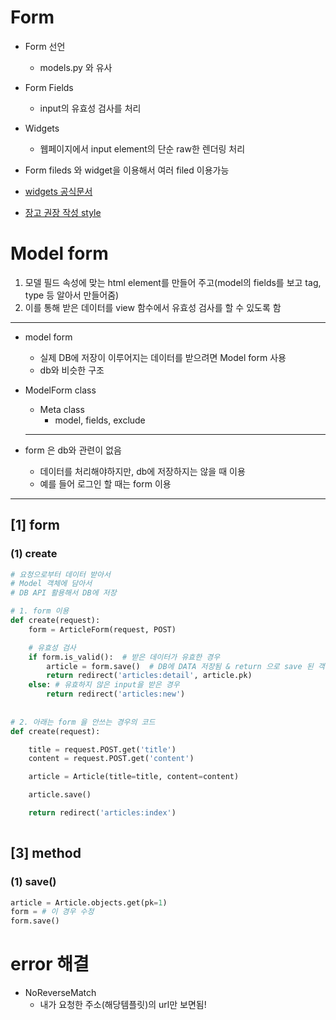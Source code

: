# Form



+ Form 선언
  + models.py 와 유사



+ Form Fields
  + input의 유효성 검사를 처리
+ Widgets
  + 웹페이지에서 input element의 단순 raw한 렌더링 처리





+ Form fileds 와 widget을 이용해서 여러 filed 이용가능
+ [widgets 공식문서](https://docs.djangoproject.com/en/4.0/ref/forms/widgets/)
+ [장고 권장 작성 style](https://docs.djangoproject.com/en/dev/internals/contributing/writing-code/coding-style/)



# Model form

1. 모델 필드 속성에 맞는 html element를 만들어 주고(model의 fields를 보고 tag, type 등 알아서 만들어줌)
2. 이를 통해 받은 데이터를 view 함수에서 유효성 검사를 할 수 있도록 함

--------

+ model form 

  + 실제 DB에 저장이 이루어지는 데이터를 받으려면 Model form 사용
  + db와 비슷한 구조

+ ModelForm class

  + Meta class
    + model, fields, exclude 

  ---------------

+ form 은 db와 관련이 없음

  + 데이터를 처리해야하지만, db에 저장하지는 않을 때 이용
  + 예를 들어 로그인 할 때는 form 이용

--------------------



## [1] form

### (1) create

```python
# 요청으로부터 데이터 받아서 
# Model 객체에 담아서
# DB API 활용해서 DB에 저장

# 1. form 이용
def create(request):
    form = ArticleForm(request, POST)

    # 유효성 검사
    if form.is_valid():  # 받은 데이터가 유효한 경우
        article = form.save()  # DB에 DATA 저장됨 & return 으로 save 된 객체 나옴
        return redirect('articles:detail', article.pk)
    else: # 유효하지 않은 input을 받은 경우
        return redirect('articles:new')
    
    
# 2. 아래는 form 을 안쓰는 경우의 코드    
def create(request):

    title = request.POST.get('title')
    content = request.POST.get('content')

    article = Article(title=title, content=content)

    article.save()

    return redirect('articles:index')
 
```





## [3] method

### (1) save()

```python
article = Article.objects.get(pk=1)
form = # 이 경우 수정
form.save()  
```













# error 해결

+ NoReverseMatch
  + 내가 요청한 주소(해당템플릿)의 url만 보면됨!